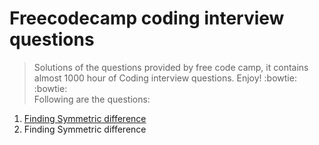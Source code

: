 # **Freecodecamp coding interview questions**
>Solutions of the questions provided by free code camp, it contains almost 1000 hour of Coding interview questions. Enjoy! :bowtie: :bowtie: <br>
Following are the questions:
<oL>
<a href="https://github.com/mishra-anubhav/Free-code-camp-coding-interview-questions/tree/main/Algorithms"><li> Finding Symmetric difference</li></a>
<li> Finding Symmetric difference</li>

</ol>
